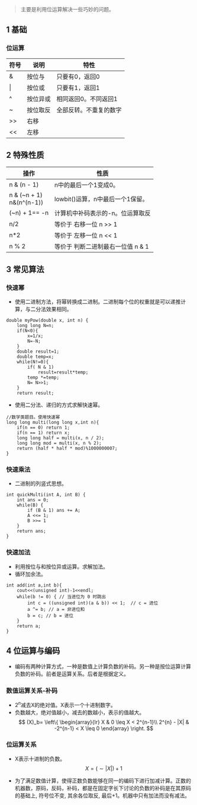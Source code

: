 > 主要是利用位运算解决一些巧妙的问题。

## 1 基础

### 位运算

符号|说明|特性
|----|----|---|
& | 按位与 | 只要有0，返回0
\| | 按位或| 只要有1，返回1
^ | 按位异或| 相同返回0。不同返回1
\~ | 按位取反| 全部反转。不重复的数字
\>\> | 右移|
<< | 左移|

## 2 特殊性质
操作 | 性质
|-----| -----|
n & (n - 1)  | n中的最后一个1变成0。
n & (\~n + 1)<br> n&(n^(n-1)) | lowbit()运算，n中最后一个1保留。
(\~n) + 1== -n | 计算机中补码表示的-n。位运算取反
n/2 | 等价于 右移一位 n >> 1
n*2 | 等价于 左移一位 n << 1
 n % 2 |等价于 判断二进制最右一位值 n \& 1


## 3 常见算法

### 快速幂
* 使用二进制方法，将幂转换成二进制。二进制每个位的权重就是可以递推计算，与二分法效果相同。

```
double myPow(double x, int n) {
    long long N=n;
    if(N<0){
        x=1/x;
        N=-N;
    }
    double result=1;
    double temp=x;
    while(N!=0){
        if( N & 1)
            result=result*temp;
        temp *=temp;
        N= N>>1;
    }
    return result;

```
* 使用二分法、递归的方式求解快速幂。
```
//数学类题目。使用快速幂
long long multi(long long x,int n){
    if(n == 0) return 1;
    if(n == 1) return x;
    long long half = multi(x, n / 2);
    long long mod = multi(x, n % 2);
    return (half * half * mod)%1000000007;
}
```

### 快速乘法

* 二进制的列竖式思想。
```
int quickMulti(int A, int B) {
    int ans = 0;
    while(B) {
        if (B & 1) ans += A;
        A <<= 1;
        B >>= 1
    }
    return ans;
}
```

### 快速加法

* 利用按位与和按位异或运算。求解加法。
* 循环加余法。
```
int add(int a,int b){
    cout<<(unsigned int)-1<<endl;
    while(b != 0) { // 当进位为 0 时跳出
        int c = ((unsigned int)(a & b)) << 1;  // c = 进位
        a ^= b; // a = 非进位和
        b = c; // b = 进位
    }
    return a;
}
```

## 4 位运算与编码

* 编码有两种计算方式，一种是数值上计算负数的补码。另一种是按位运算计算负数的补码。前者是运算关系。后者是根据定义。

### 数值运算关系-补码

* $2^n$减去X的绝对值。X表示一个十进制数字。
* 负数越大，绝对值越小，减去的数越小，表示的值越大。
$$
(X)_b= 
\left\{
    \begin{array}{lr}
    X & 0 \leq X < 2^{n-1}\\
    2^{n} - |X| & -2^{n-1} < X \leq 0
    \end{array}
\right.
$$


### 位运算关系

* X表示十进制的负数。
$$
X = (\sim |X|)+1
$$

* 为了满足数值计算，使得正数负数能够在同一的编码下进行加减计算。正数的机器数，原码，反码，补码，都是在固定字长下讨论的负数的补码是在其原码的基础上, 符号位不变, 其余各位取反, 最后+1。机器中只有加法而没有减法。